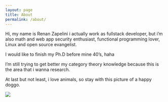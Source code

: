 ```yaml
---
layout: page
title: About
permalink: /about/
---
```


Hi, my name is Renan Zapelini i actually work as fullstack developer, but i’m also math and web app security enthusiast, functional programming lover, Linux and open source evangelist.

I would like to finish my Ph.D before mine 40’s, haha

I’m still trying to get better my category theory knowledge because this is the area that i wanna research.

At last but not least, i love animals, so stay with this picture of a happy doggo.

![](https://i.pinimg.com/originals/45/7c/7e/457c7e3813f4c576030babb35b888ce9.jpg)
